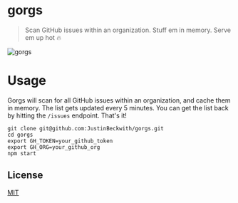# gorgs
> Scan GitHub issues within an organization.  Stuff em in memory.  Serve em up hot 🔥

![gorgs](https://i.imgur.com/zwsMe8j.gif)

# Usage

Gorgs will scan for all GitHub issues within an organization, and cache them in memory.  The list gets updated every 5 minutes.  You can get the list back by hitting the `/issues` endpoint.  That's it!

```
git clone git@github.com:JustinBeckwith/gorgs.git
cd gorgs
export GH_TOKEN=your_github_token
export GH_ORG=your_github_org
npm start
```

## License

[MIT](LICENSE)
